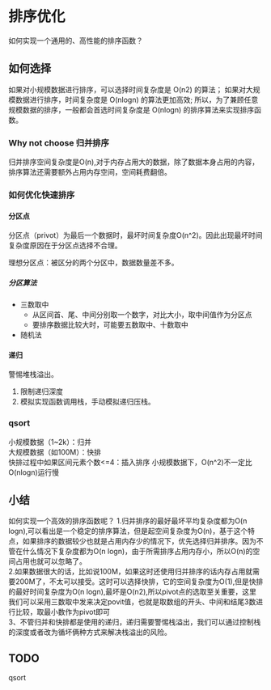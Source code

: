# 排序优化

如何实现一个通用的、高性能的排序函数？

[](https://static001.geekbang.org/resource/image/1f/fd/1f6ef7e0a5365d6e9d68f0ccc71755fd.jpg?wh=1142*698)

## 如何选择

如果对小规模数据进行排序，可以选择时间复杂度是 O(n2) 的算法；
如果对大规模数据进行排序，时间复杂度是 O(nlogn) 的算法更加高效;
所以，为了兼顾任意规模数据的排序，一般都会首选时间复杂度是 O(nlogn) 的排序算法来实现排序函数。

### Why not choose 归并排序

归并排序空间复杂度是O(n),对于内存占用大的数据，除了数据本身占用的内容，排序算法还需要额外占用内存空间，空间耗费翻倍。

### 如何优化快速排序

#### 分区点

分区点（privot）为最后一个数据时，最坏时间复杂度O(n^2)。因此出现最坏时间复杂度原因在于分区点选择不合理。

理想分区点：被区分的两个分区中，数据数量差不多。

##### 分区算法

- 三数取中
  - 从区间首、尾、中间分别取一个数字，对比大小，取中间值作为分区点
  - 要排序数据比较大时，可能要五数取中、十数取中
- 随机法

#### 递归

警惕堆栈溢出。

1. 限制递归深度
2. 模拟实现函数调用栈，手动模拟递归压栈。

### qsort

小规模数据（1~2k）：归并  
大规模数据（如100M）：快排  
快排过程中如果区间元素个数<=4：插入排序 小规模数据下，O(n^2)不一定比O(nlogn)运行慢

## 小结

如何实现一个高效的排序函数呢？
1.归并排序的最好最坏平均复杂度都为O(n logn),可以看出是一个稳定的排序算法，但是起空间复杂度为O(n)，基于这个特点，如果排序的数据较少也就是占用内存少的情况下，优先选择归并排序。因为不管在什么情况下复杂度都为O(n logn)，由于所需排序占用内存小，所以O(n)的空间占用也就可以忽略了。  
2.如果数据很大的话，比如说100M，如果这时还使用归并排序的话内存占用就需要200M了，不太可以接受。这时可以选择快排，它的空间复杂度为O(1),但是快排的最好时间复杂度为O(n logn),最坏是O(n2),所以pivot点的选取至关重要，这里我们可以采用三数取中发来决定povit值，也就是取数组的开头、中间和结尾3数进行比较，取最小数作为pivot即可  
3、不管归并和快排都是使用的递归，递归需要警惕栈溢出，我们可以通过控制栈的深度或者改为循坏俩种方式来解决栈溢出的风险。

## TODO

qsort
